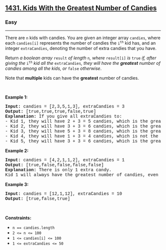 <h2><a href="https://leetcode.com/problems/kids-with-the-greatest-number-of-candies/">1431. Kids With the Greatest Number of Candies</a></h2><h3>Easy</h3><hr><div><p>There are <code style="font-family: monospace, Bangla833, sans-serif;">n</code> kids with candies. You are given an integer array <code style="font-family: monospace, Bangla833, sans-serif;">candies</code>, where each <code style="font-family: monospace, Bangla833, sans-serif;">candies[i]</code> represents the number of candies the <code style="font-family: monospace, Bangla833, sans-serif;">i<sup>th</sup></code> kid has, and an integer <code style="font-family: monospace, Bangla833, sans-serif;">extraCandies</code>, denoting the number of extra candies that you have.</p>

<p>Return <em>a boolean array </em><code style="font-family: monospace, Bangla833, sans-serif;">result</code><em> of length </em><code style="font-family: monospace, Bangla833, sans-serif;">n</code><em>, where </em><code style="font-family: monospace, Bangla833, sans-serif;">result[i]</code><em> is </em><code style="font-family: monospace, Bangla833, sans-serif;">true</code><em> if, after giving the </em><code style="font-family: monospace, Bangla833, sans-serif;">i<sup>th</sup></code><em> kid all the </em><code style="font-family: monospace, Bangla833, sans-serif;">extraCandies</code><em>, they will have the <strong>greatest</strong> number of candies among all the kids</em><em>, or </em><code style="font-family: monospace, Bangla833, sans-serif;">false</code><em> otherwise</em>.</p>

<p>Note that <strong>multiple</strong> kids can have the <strong>greatest</strong> number of candies.</p>

<p>&nbsp;</p>
<p><strong class="example">Example 1:</strong></p>

<pre style="font-family: SFMono-Regular, Consolas, &quot;Liberation Mono&quot;, Menlo, Courier, monospace, Bangla833, sans-serif;"><strong>Input:</strong> candies = [2,3,5,1,3], extraCandies = 3
<strong>Output:</strong> [true,true,true,false,true] 
<strong>Explanation:</strong> If you give all extraCandies to:
- Kid 1, they will have 2 + 3 = 5 candies, which is the greatest among the kids.
- Kid 2, they will have 3 + 3 = 6 candies, which is the greatest among the kids.
- Kid 3, they will have 5 + 3 = 8 candies, which is the greatest among the kids.
- Kid 4, they will have 1 + 3 = 4 candies, which is not the greatest among the kids.
- Kid 5, they will have 3 + 3 = 6 candies, which is the greatest among the kids.
</pre>

<p><strong class="example">Example 2:</strong></p>

<pre style="font-family: SFMono-Regular, Consolas, &quot;Liberation Mono&quot;, Menlo, Courier, monospace, Bangla833, sans-serif;"><strong>Input:</strong> candies = [4,2,1,1,2], extraCandies = 1
<strong>Output:</strong> [true,false,false,false,false] 
<strong>Explanation:</strong> There is only 1 extra candy.
Kid 1 will always have the greatest number of candies, even if a different kid is given the extra candy.
</pre>

<p><strong class="example">Example 3:</strong></p>

<pre style="font-family: SFMono-Regular, Consolas, &quot;Liberation Mono&quot;, Menlo, Courier, monospace, Bangla833, sans-serif;"><strong>Input:</strong> candies = [12,1,12], extraCandies = 10
<strong>Output:</strong> [true,false,true]
</pre>

<p>&nbsp;</p>
<p><strong>Constraints:</strong></p>

<ul>
	<li><code style="font-family: monospace, Bangla833, sans-serif;">n == candies.length</code></li>
	<li><code style="font-family: monospace, Bangla833, sans-serif;">2 &lt;= n &lt;= 100</code></li>
	<li><code style="font-family: monospace, Bangla833, sans-serif;">1 &lt;= candies[i] &lt;= 100</code></li>
	<li><code style="font-family: monospace, Bangla833, sans-serif;">1 &lt;= extraCandies &lt;= 50</code></li>
</ul>
</div>